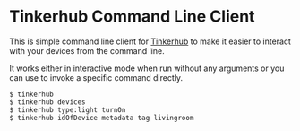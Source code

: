 # Tinkerhub Command Line Client

This is simple command line client for [Tinkerhub](https://github.com/aholstenson/tinkerhub)
to make it easier to interact with your devices from the command line.

It works either in interactive mode when run without any arguments or you can
use to invoke a specific command directly.

```
$ tinkerhub
$ tinkerhub devices
$ tinkerhub type:light turnOn
$ tinkerhub idOfDevice metadata tag livingroom
```
